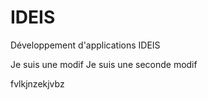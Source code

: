 # IDEIS
Développement d'applications IDEIS

Je suis une modif
Je suis une seconde modif

fvlkjnzekjvbz
